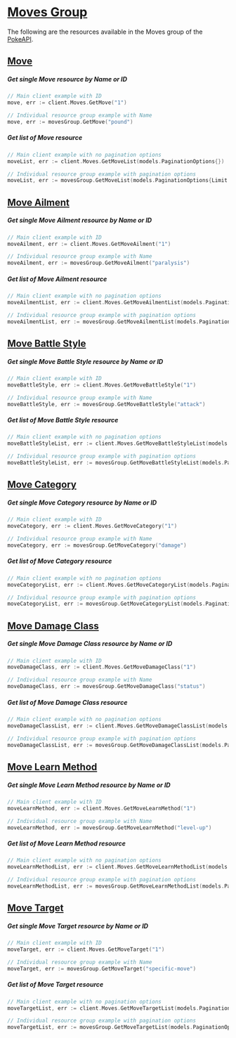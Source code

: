 # [Moves Group](https://pokeapi.co/docs/v2#moves-section)
The following are the resources available in the Moves group of the [PokeAPI](https://pokeapi.co/).

## [Move](https://pokeapi.co/docs/v2#move)

##### Get single Move resource by Name or ID
```go
// Main client example with ID
move, err := client.Moves.GetMove("1")

// Individual resource group example with Name
move, err := movesGroup.GetMove("pound")
```

##### Get list of Move resource 
```go
// Main client example with no pagination options
moveList, err := client.Moves.GetMoveList(models.PaginationOptions{})

// Individual resource group example with pagination options
moveList, err := movesGroup.GetMoveList(models.PaginationOptions{Limit: 20, Offset: 20})
```

## [Move Ailment](https://pokeapi.co/docs/v2#move-ailments)

##### Get single Move Ailment resource by Name or ID
```go
// Main client example with ID
moveAilment, err := client.Moves.GetMoveAilment("1")

// Individual resource group example with Name
moveAilment, err := movesGroup.GetMoveAilment("paralysis")
```

##### Get list of Move Ailment resource 
```go
// Main client example with no pagination options
moveAilmentList, err := client.Moves.GetMoveAilmentList(models.PaginationOptions{})

// Individual resource group example with pagination options
moveAilmentList, err := movesGroup.GetMoveAilmentList(models.PaginationOptions{Limit: 20, Offset: 20})
```

## [Move Battle Style](https://pokeapi.co/docs/v2#move-battle-styles)

##### Get single Move Battle Style resource by Name or ID
```go
// Main client example with ID
moveBattleStyle, err := client.Moves.GetMoveBattleStyle("1")

// Individual resource group example with Name
moveBattleStyle, err := movesGroup.GetMoveBattleStyle("attack")
```

##### Get list of Move Battle Style resource 
```go
// Main client example with no pagination options
moveBattleStyleList, err := client.Moves.GetMoveBattleStyleList(models.PaginationOptions{})

// Individual resource group example with pagination options
moveBattleStyleList, err := movesGroup.GetMoveBattleStyleList(models.PaginationOptions{Limit: 20, Offset: 20})
```

## [Move Category](https://pokeapi.co/docs/v2#move-categories)

##### Get single Move Category resource by Name or ID
```go
// Main client example with ID
moveCategory, err := client.Moves.GetMoveCategory("1")

// Individual resource group example with Name
moveCategory, err := movesGroup.GetMoveCategory("damage")
```

##### Get list of Move Category resource 
```go
// Main client example with no pagination options
moveCategoryList, err := client.Moves.GetMoveCategoryList(models.PaginationOptions{})

// Individual resource group example with pagination options
moveCategoryList, err := movesGroup.GetMoveCategoryList(models.PaginationOptions{Limit: 20, Offset: 20})
```

## [Move Damage Class](https://pokeapi.co/docs/v2#move-damage-classes)

##### Get single Move Damage Class resource by Name or ID
```go
// Main client example with ID
moveDamageClass, err := client.Moves.GetMoveDamageClass("1")

// Individual resource group example with Name
moveDamageClass, err := movesGroup.GetMoveDamageClass("status")
```

##### Get list of Move Damage Class resource 
```go
// Main client example with no pagination options
moveDamageClassList, err := client.Moves.GetMoveDamageClassList(models.PaginationOptions{})

// Individual resource group example with pagination options
moveDamageClassList, err := movesGroup.GetMoveDamageClassList(models.PaginationOptions{Limit: 20, Offset: 20})
```

## [Move Learn Method](https://pokeapi.co/docs/v2#move-learn-methods)

##### Get single Move Learn Method resource by Name or ID
```go
// Main client example with ID
moveLearnMethod, err := client.Moves.GetMoveLearnMethod("1")

// Individual resource group example with Name
moveLearnMethod, err := movesGroup.GetMoveLearnMethod("level-up")
```

##### Get list of Move Learn Method resource 
```go
// Main client example with no pagination options
moveLearnMethodList, err := client.Moves.GetMoveLearnMethodList(models.PaginationOptions{})

// Individual resource group example with pagination options
moveLearnMethodList, err := movesGroup.GetMoveLearnMethodList(models.PaginationOptions{Limit: 20, Offset: 20})
```

## [Move Target](https://pokeapi.co/docs/v2#move-targets)

##### Get single Move Target resource by Name or ID
```go
// Main client example with ID
moveTarget, err := client.Moves.GetMoveTarget("1")

// Individual resource group example with Name
moveTarget, err := movesGroup.GetMoveTarget("specific-move")
```

##### Get list of Move Target resource 
```go
// Main client example with no pagination options
moveTargetList, err := client.Moves.GetMoveTargetList(models.PaginationOptions{})

// Individual resource group example with pagination options
moveTargetList, err := movesGroup.GetMoveTargetList(models.PaginationOptions{Limit: 20, Offset: 20})
```
